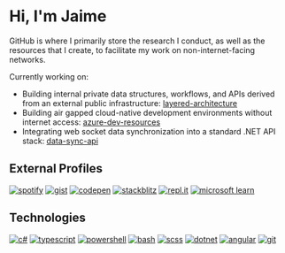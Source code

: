 # Hi, I'm Jaime

GitHub is where I primarily store the research I conduct, as well as the resources that I create, to facilitate my work on non-internet-facing networks.

Currently working on:

* Building internal private data structures, workflows, and APIs derived from an external public infrastructure: [layered-architecture](https://github.com/JaimeStill/layered-architecture)
* Building air gapped cloud-native development environments without internet access: [azure-dev-resources](https://github.com/JaimeStill/azure-dev-resources)
* Integrating web socket data synchronization into a standard .NET API stack: [data-sync-api](https://github.com/JaimeStill/data-sync-api)

## External Profiles

[![spotify](https://img.shields.io/badge/-Spotify-00cc6a?style=for-the-badge)](https://open.spotify.com/user/jaime.still)
[![gist](https://img.shields.io/badge/-Gist-00cc6a?style=for-the-badge)](https://gist.github.com/JaimeStill)
[![codepen](https://img.shields.io/badge/-Codepen-00cc6a?style=for-the-badge)](https://codepen.io/JaimeStill) 
[![stackblitz](https://img.shields.io/badge/-StackBlitz-00cc6a?style=for-the-badge)](https://stackblitz.com/@JaimeStill)
[![repl.it](https://img.shields.io/badge/-repl.it-00cc6a?style=for-the-badge)](https://replit.com/@JaimeStill?tab=repls)
[![microsoft learn](https://img.shields.io/badge/-Microsoft_Learn-00cc6a?style=for-the-badge)](https://learn.microsoft.com/en-us/users/me/activity/)

## Technologies

[![c#](https://img.shields.io/badge/-C%23-00cc6a?style=for-the-badge)](https://docs.microsoft.com/en-us/dotnet/csharp/language-reference/)
[![typescript](https://img.shields.io/badge/-TypeScript-00cc6a?style=for-the-badge)](https://developer.mozilla.org/en-US/docs/Web/JavaScript)
[![powershell](https://img.shields.io/badge/-PowerShell-00cc6a?style=for-the-badge)](https://learn.microsoft.com/en-us/powershell/scripting/overview?view=powershell-7.3)
[![bash](https://img.shields.io/badge/-bash-00cc6a?style=for-the-badge)](https://github.com/awesome-lists/awesome-bash)
[![scss](https://img.shields.io/badge/-SCSS-00cc6a?style=for-the-badge)](https://sass-lang.com/)
[![dotnet](https://img.shields.io/badge/-.NET-00cc6a?style=for-the-badge)](https://docs.microsoft.com/en-us/dotnet/)
[![angular](https://img.shields.io/badge/-Angular-00cc6a?style=for-the-badge)](https://angular.io)
[![git](https://img.shields.io/badge/-Git-00cc6a?style=for-the-badge)](https://git-scm.com)
